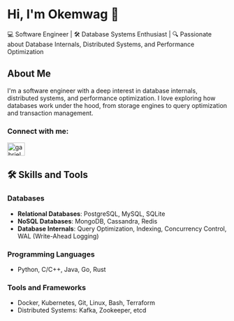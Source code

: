 # Hi, I'm Okemwag 👋

💻 Software Engineer | 🛠️ Database Systems Enthusiast | 🔍 Passionate about Database Internals, Distributed Systems, and Performance Optimization

## About Me

I'm a software engineer with a deep interest in database internals, distributed systems, and performance optimization. I love exploring how databases work under the hood, from storage engines to query optimization and transaction management.

<h3 align="left">Connect with me:</h3>
<p align="left">
<a href="https://twitter.com/gabriel_okemwa" target="blank"><img align="center" src="https://raw.githubusercontent.com/rahuldkjain/github-profile-readme-generator/master/src/images/icons/Social/twitter.svg" alt="gabriel_okemwa" height="30" width="40" /></a>
</p>

## 🛠️ Skills and Tools

### Databases
- **Relational Databases**: PostgreSQL, MySQL, SQLite
- **NoSQL Databases**: MongoDB, Cassandra, Redis
- **Database Internals**: Query Optimization, Indexing, Concurrency Control, WAL (Write-Ahead Logging)

### Programming Languages
- Python, C/C++, Java, Go, Rust

### Tools and Frameworks
- Docker, Kubernetes, Git, Linux, Bash, Terraform
- Distributed Systems: Kafka, Zookeeper, etcd


  
